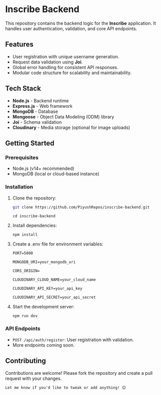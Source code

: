 # Inscribe Backend

This repository contains the backend logic for the **Inscribe** application. It handles user authentication, validation, and core API endpoints.

## Features

- User registration with unique username generation.
- Request data validation using **Joi**.
- Global error handling for consistent API responses.
- Modular code structure for scalability and maintainability.

## Tech Stack

- **Node.js** - Backend runtime
- **Express.js** - Web framework
- **MongoDB** - Database
- **Mongoose** - Object Data Modeling (ODM) library
- **Joi** - Schema validation
- **Cloudinary** - Media storage (optional for image uploads)

## Getting Started

### Prerequisites

- Node.js (v14+ recommended)
- MongoDB (local or cloud-based instance)

### Installation

1. Clone the repository:

   ```bash
   git clone https://github.com/PiyushRepos/inscribe-backend.git
   ```

   ```
   cd inscribe-backend
   ```

2. Install dependencies:
   ```
   npm install
   ```
3. Create a .env file for environment variables:

   ```
   PORT=5000

   MONGODB_URI=your_mongodb_uri

   CORS_ORIGIN=

   CLOUDINARY_CLOUD_NAME=your_cloud_name

   CLOUDINARY_API_KEY=your_api_key

   CLOUDINARY_API_SECRET=your_api_secret
   ```

4. Start the development server:
   ```
   npm run dev
   ```

### API Endpoints

- `POST /api/auth/register`: User registration with validation.
- More endpoints coming soon.

## Contributing

Contributions are welcome! Please fork the repository and create a pull request with your changes.

```
Let me know if you'd like to tweak or add anything! 😊
```
